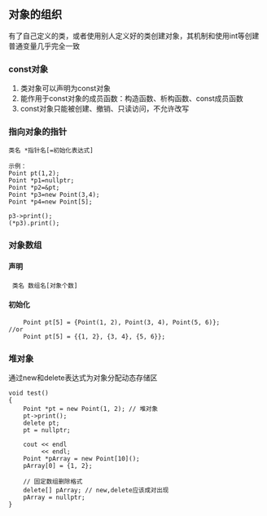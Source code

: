 ## 对象的组织
有了自己定义的类，或者使用别人定义好的类创建对象，其机制和使用int等创建普通变量几乎完全一致

### const对象
1. 类对象可以声明为const对象
2. 能作用于const对象的成员函数：构造函数、析构函数、const成员函数
3. const对象只能被创建、撤销、只读访问，不允许改写

### 指向对象的指针
```
类名 *指针名[=初始化表达式]

示例：
Point pt(1,2);
Point *p1=nullptr;
Point *p2=&pt;
Point *p3=new Point(3,4);
Point *p4=new Point[5];

p3->print();
(*p3).print();
```

### 对象数组
#### 声明
` 类名 数组名[对象个数]`

#### 初始化
```
    Point pt[5] = {Point(1, 2), Point(3, 4), Point(5, 6)};
//or
    Point pt[5] = {{1, 2}, {3, 4}, {5, 6}};
```

### 堆对象
通过new和delete表达式为对象分配动态存储区
```
void test()
{
    Point *pt = new Point(1, 2); // 堆对象
    pt->print();
    delete pt;
    pt = nullptr;

    cout << endl
         << endl;
    Point *pArray = new Point[10]();
    pArray[0] = {1, 2};

    // 固定数组删除格式
    delete[] pArray; // new,delete应该成对出现
    pArray = nullptr;
}

```